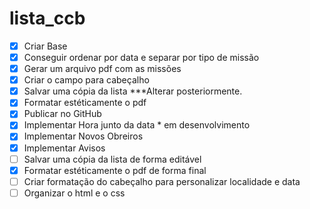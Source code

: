 # lista_ccb
- [x] Criar Base
- [x] Conseguir ordenar por data e separar por tipo de missão
- [x] Gerar um arquivo pdf com as missões
- [x] Criar o campo para cabeçalho
- [x] Salvar uma cópia da lista ***Alterar posteriormente.
- [x] Formatar estéticamente o pdf
- [x] Publicar no GitHub
- [x] Implementar Hora junto da data * em desenvolvimento
- [x] Implementar Novos Obreiros
- [x] Implementar Avisos
- [ ] Salvar uma cópia da lista de forma editável
- [x] Formatar estéticamente o pdf de forma final
- [ ] Criar formatação do cabeçalho para personalizar localidade e data
- [ ] Organizar o html e o css
